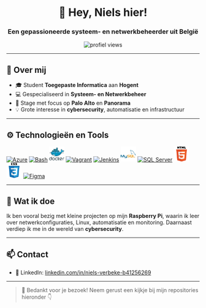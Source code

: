<h1 align="center">👋 Hey, Niels hier!</h1>
<h3 align="center">Een gepassioneerde systeem- en netwerkbeheerder uit België</h3>

<p align="center">
  <img src="https://komarev.com/ghpvc/?username=jefdoberman&label=Profielweergaven&color=0e75b6&style=flat" alt="profiel views"/>
</p>

---

## 🧑 Over mij

- 🎓 Student **Toegepaste Informatica** aan **Hogent**
- 💻 Gespecialiseerd in **Systeem- en Netwerkbeheer**
- 📍 Stage met focus op **Palo Alto** en **Panorama**
- 💡 Grote interesse in **cybersecurity**, automatisatie en infrastructuur

---

## ⚙️ Technologieën en Tools

<p align="left">
  <a href="https://azure.microsoft.com/" target="_blank"><img src="https://www.vectorlogo.zone/logos/microsoft_azure/microsoft_azure-icon.svg" alt="Azure" width="40" height="40"/></a>
  <a href="https://www.gnu.org/software/bash/" target="_blank"><img src="https://www.vectorlogo.zone/logos/gnu_bash/gnu_bash-icon.svg" alt="Bash" width="40" height="40"/></a>
  <a href="https://www.docker.com/" target="_blank"><img src="https://raw.githubusercontent.com/devicons/devicon/master/icons/docker/docker-original-wordmark.svg" alt="Docker" width="40" height="40"/></a>
  <a href="https://www.vagrantup.com/" target="_blank"><img src="https://www.vectorlogo.zone/logos/vagrantup/vagrantup-icon.svg" alt="Vagrant" width="40" height="40"/></a>
  <a href="https://www.jenkins.io/" target="_blank"><img src="https://www.vectorlogo.zone/logos/jenkins/jenkins-icon.svg" alt="Jenkins" width="40" height="40"/></a>
  <a href="https://www.mysql.com/" target="_blank"><img src="https://raw.githubusercontent.com/devicons/devicon/master/icons/mysql/mysql-original-wordmark.svg" alt="MySQL" width="40" height="40"/></a>
  <a href="https://www.microsoft.com/en-us/sql-server" target="_blank"><img src="https://www.svgrepo.com/show/303229/microsoft-sql-server-logo.svg" alt="SQL Server" width="40" height="40"/></a>
  <a href="https://www.w3schools.com/html/" target="_blank"><img src="https://raw.githubusercontent.com/devicons/devicon/master/icons/html5/html5-original-wordmark.svg" alt="HTML" width="40" height="40"/></a>
  <a href="https://www.w3schools.com/css/" target="_blank"><img src="https://raw.githubusercontent.com/devicons/devicon/master/icons/css3/css3-original-wordmark.svg" alt="CSS" width="40" height="40"/></a>
  <a href="https://www.figma.com/" target="_blank"><img src="https://www.vectorlogo.zone/logos/figma/figma-icon.svg" alt="Figma" width="40" height="40"/></a>
</p>

---

## 🌱 Wat ik doe

Ik ben vooral bezig met kleine projecten op mijn **Raspberry Pi**, waarin ik leer over netwerkconfiguraties, Linux, automatisatie en monitoring. Daarnaast verdiep ik me in de wereld van **cybersecurity**.

---

## 📫 Contact

- 💼 LinkedIn: [linkedin.com/in/niels-verbeke-b41256269](https://www.linkedin.com/in/niels-verbeke-b41256269)

---

> 🚀 Bedankt voor je bezoek! Neem gerust een kijkje bij mijn repositories hieronder 👇

